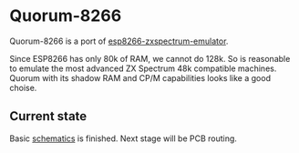 # Quorum-8266

Quorum-8266 is a port of [esp8266-zxspectrum-emulator](https://github.com/aldolo69/esp8266_zxspectrum_emulator). 

Since ESP8266 has only 80k of RAM, we cannot do 128k. 
So is reasonable to emulate the most advanced ZX Spectrum 48k compatible machines. Quorum with its shadow RAM and CP/M capabilities
looks like a good choise.

## Current state
Basic [schematics](./schematics) is finished. Next stage will be PCB routing.
